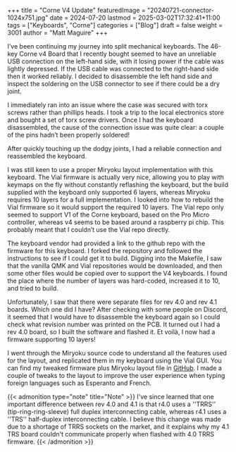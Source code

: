 +++
title = "Corne V4 Update"
featuredImage = "20240721-connector-1024x751.jpg"
date = 2024-07-20
lastmod = 2025-03-02T17:32:41+11:00
tags = ["Keyboards", "Corne"]
categories = ["Blog"]
draft = false
weight = 3001
author = "Matt Maguire"
+++

I’ve been continuing my journey into split mechanical keyboards. The 46-key Corne v4 Board that I recently bought seemed to have an unreliable USB connection on the left-hand side, with it losing power if the cable was lightly depressed. If the USB cable was connected to the right-hand side then it worked reliably. I decided to disassemble the left hand side and inspect the soldering on the USB connector to see if there could be a dry joint.

I immediately ran into an issue where the case was secured with torx screws rather than phillips heads. I took a trip to the local electronics store and bought a set of torx screw drivers. Once I had the keyboard disassembled, the cause of the connection issue was quite clear: a couple of the pins hadn’t been properly soldered!

After quickly touching up the dodgy joints, I had a reliable connection and reassembled the keyboard.

I was still keen to use a proper Miryoku layout implementation with this keyboard. The Vial firmware is actually very nice, allowing you to play with keymaps on the fly without constantly reflashing the keyboard, but the build supplied with the keyboard only supported 6 layers, whereas Miryoku requires 10 layers for a full implementation. I looked into how to rebuild the Vial firmware so it would support the required 10 layers. The Vial repo only seemed to support V1 of the Corne keyboard, based on the Pro Micro controller, whereas v4 seems to be based around a raspberry pi chip. This probably meant that I couldn’t use the Vial repo directly.

The keyboard vendor had provided a link to the github repo with the firmware for this keyboard. I forked the repository and followed the instructions to see if I could get it to build. Digging into the Makefile, I saw that the vanilla QMK and Vial repositories would be downloaded, and then some other files would be copied over to support the V4 keyboards. I found the place where the number of layers was hard-coded, increased it to 10, and tried to build.

Unfortunately, I saw that there were separate files for rev 4.0 and rev 4.1 boards. Which one did I have? After checking with some people on Discord, it seemed that I would have to disassemble the keyboard again so I could check what revision number was printed on the PCB. It turned out I had a rev 4.0 board, so I built the software and flashed it. Et voilà, I now had a firmware supporting 10 layers!

I went through the Miryoku source code to understand all the features used for the layout, and replicated them in my keyboard using the Vial GUI. You can find my tweaked firmware plus Miryoku layout file in [GitHub](https://github.com/matt-maguire/kbd_firmware/tree/custom/keyboards/crkbd/vial-kb). I made a couple of tweaks to the layout to improve the user experience when typing foreign languages such as Esperanto and French.

{{< admonition type="note" title="Note" >}}
I've since learned that one important difference between rev 4.0 and 4.1 is that r4.0 uses a ''TRRS'' (tip-ring-ring-sleeve) full duplex interconnecting cable, whereas r4.1 uses a ''TRS'' half-duplex interconnecting cable. I believe this change was made due to a shortage of TRRS sockets on the market, and it explains why my 4.1 TRS board couldn't communicate properly when flashed with 4.0 TRRS firmware.
{{< /admonition >}}
